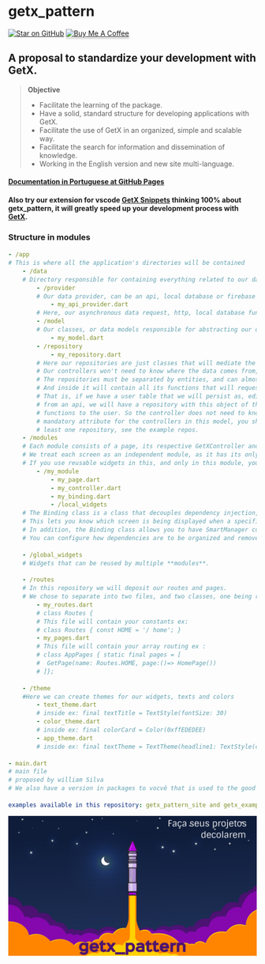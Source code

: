 # getx_pattern
[![Star on GitHub](https://img.shields.io/github/stars/kauemurakami/getx_pattern.svg?style=flat&logo=github&colorB=deeppink&label=stars)](https://github.com/kauemurakami/getx_pattern) 
<a href="https://www.buymeacoffee.com/kauemurakami" target="_blank"><img src="https://www.buymeacoffee.com/assets/img/custom_images/orange_img.png" alt="Buy Me A Coffee" style="height: 41px !important;width: 174px !important;box-shadow: 0px 3px 2px 0px rgba(190, 190, 190, 0.5) !important;-webkit-box-shadow: 0px 3px 2px 0px rgba(190, 190, 190, 0.5) !important;" ></a>

## A proposal to standardize your development with GetX.  

>**Objective**  
> - Facilitate the learning of the package.  
> - Have a solid, standard structure for developing applications with GetX.  
> - Facilitate the use of GetX in an organized, simple and scalable way.  
> - Facilitate the search for information and dissemination of knowledge.  
> - Working in the English version and new site multi-language.  
  
#### [Documentation in Portuguese at GitHub Pages](https://kauemurakami.github.io/getx_pattern/)  
#### Also try our extension for vscode [GetX Snippets](https://marketplace.visualstudio.com/items?itemName=get-snippets.get-snippets) thinking 100% about **getx_pattern**, it will greatly speed up your development process with [GetX](https://pub.dev/packages/get).

### Structure in modules
```yaml
- /app  
# This is where all the application's directories will be contained  
    - /data
    # Directory responsible for containing everything related to our data
        - /provider
        # Our data provider, can be an api, local database or firebase for example.
            - my_api_provider.dart
        # Here, our asynchronous data request, http, local database functions must remain ...
        - /model
        # Our classes, or data models responsible for abstracting our objects.
            - my_model.dart
        - /repository
            - my_repository.dart
        # Here our repositories are just classes that will mediate the communication between our controller and our data.
        # Our controllers won't need to know where the data comes from, and you can use more than one repository on a controller if you need to.
        # The repositories must be separated by entities, and can almost always be based on their database tables.
        # And inside it will contain all its functions that will request data from a local api or database.
        # That is, if we have a user table that we will persist as, edit, add, update and delete, all these functions are requested 
        # from an api, we will have a repository with this object of the api where we will call all the respective 
        # functions to the user. So the controller does not need to know where it comes from, the repository being a 
        # mandatory attribute for the controllers in this model, you should always initialize the controller with at 
        # least one repository, see the example repos.
    - /modules
    # Each module consists of a page, its respective GetXController and its dependencies or Bindings.
    # We treat each screen as an independent module, as it has its only controller, and can also contain its dependencies.
    # If you use reusable widgets in this, and only in this module, you can choose to add a folder for them.
        - /my_module
            - my_page.dart
            - my_controller.dart
            - my_binding.dart
            - /local_widgets
    # The Binding class is a class that decouples dependency injection, while "binding" routes to the state manager and the dependency manager.
    # This lets you know which screen is being displayed when a specific controller is used and knows where and how to dispose of it.
    # In addition, the Binding class allows you to have SmartManager configuration control.
    # You can configure how dependencies are to be organized and remove a route from the stack, or when the widget used for disposition, or none of them.

    - /global_widgets 
    # Widgets that can be reused by multiple **modules**.  

    - /routes
    # In this repository we will deposit our routes and pages.  
    # We chose to separate into two files, and two classes, one being routes.dart, containing its constant routes and the other for routing.  
        - my_routes.dart
        # class Routes {
        # This file will contain your constants ex:  
        # class Routes { const HOME = '/ home'; }  
        - my_pages.dart
        # This file will contain your array routing ex :  
        # class AppPages { static final pages = [  
        #  GetPage(name: Routes.HOME, page:()=> HomePage()) 
        # ]};  

    - /theme
    #Here we can create themes for our widgets, texts and colors
        - text_theme.dart  
        # inside ex: final textTitle = TextStyle(fontSize: 30)  
        - color_theme.dart  
        # inside ex: final colorCard = Color(0xffEDEDEE)  
        - app_theme.dart  
        # inside ex: final textTheme = TextTheme(headline1: TextStyle(color: colorCard))  

- main.dart  
# main file
# proposed by william Silva 
# We also have a version in packages to vocvê that is used to the good old MVC

examples available in this repository: getx_pattern_site and getx_example
```

![](images/rocket.png)

